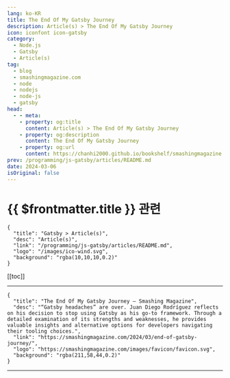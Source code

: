 ```yaml
---
lang: ko-KR
title: The End Of My Gatsby Journey
description: Article(s) > The End Of My Gatsby Journey
icon: iconfont icon-gatsby
category: 
  - Node.js
  - Gatsby
  - Article(s)
tag: 
  - blog
  - smashingmagazine.com
  - node
  - nodejs
  - node-js
  - gatsby
head:
  - - meta:
    - property: og:title
      content: Article(s) > The End Of My Gatsby Journey
    - property: og:description
      content: The End Of My Gatsby Journey
    - property: og:url
      content: https://chanhi2000.github.io/bookshelf/smashingmagazine.com/end-of-gatsby-journey.html
prev: /programming/js-gatsby/articles/README.md
date: 2024-03-06
isOriginal: false
---
```


# {{ $frontmatter.title }} 관련

```component VPCard
{
  "title": "Gatsby > Article(s)",
  "desc": "Article(s)",
  "link": "/programming/js-gatsby/articles/README.md",
  "logo": "/images/ico-wind.svg",
  "background": "rgba(10,10,10,0.2)"
}
```

[[toc]]

---

```component VPCard
{
  "title": "The End Of My Gatsby Journey — Smashing Magazine",
  "desc": "“Gatsby headaches” are over. Juan Diego Rodríguez reflects on his decision to stop using Gatsby as his go-to framework. Through a detailed examination of its strengths and weaknesses, he provides valuable insights and alternative options for developers navigating their tooling choices.",
  "link": "https://smashingmagazine.com/2024/03/end-of-gatsby-journey/",
  "logo": "https://smashingmagazine.com/images/favicon/favicon.svg",
  "background": "rgba(211,58,44,0.2)"
}
```

<!-- TODO: 작성 -->

---

<TagLinks />